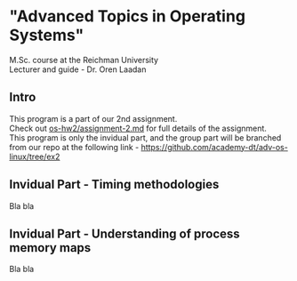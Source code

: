 # "Advanced Topics in Operating Systems" 
 M.Sc. course at the Reichman University <br/>
 Lecturer and guide - Dr. Oren Laadan <br/>
## Intro

This program is a part of our 2nd assignment. <br/>
Check out <a href="https://github.com/GlaiChen/os-hw2/blob/main/assignment-2.md">os-hw2/assignment-2.md</a> for full details of the assignment. <br/>
This program is only the invidual part, and the group part will be branched from our repo at the following link - https://github.com/academy-dt/adv-os-linux/tree/ex2 </br>

## Invidual Part - Timing methodologies
Bla bla
## Invidual Part - Understanding of process memory maps
Bla bla
